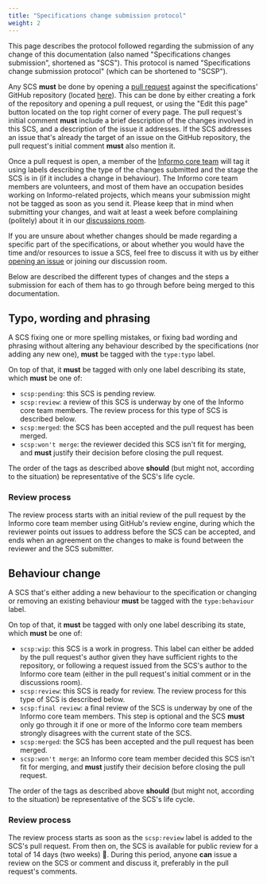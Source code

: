 ```yaml
---
title: "Specifications change submission protocol"
weight: 2
---
```


This page describes the protocol followed regarding the submission of any change of this documentation (also named "Specifications changes submission", shortened as "SCS"). This protocol is named "Specifications change submission protocol" (which can be shortened to "SCSP").

Any SCS **must** be done by opening a [pull request](https://help.github.com/articles/about-pull-requests/) against the specifications' GitHub repository (located [here](https://github.com/Informo/specs)). This can be done by either creating a fork of the repository and opening a pull request, or using the "Edit this page" button located on the top right corner of every page. The pull request's initial comment **must** include a brief description of the changes involved in this SCS, and a description of the issue it addresses. If the SCS addresses an issue that's already the target of an issue on the GitHub repository, the pull request's initial comment **must** also mention it.

Once a pull request is open, a member of the [Informo core team](/informo/informo-core-team) will tag it using labels describing the type of the changes submitted and the stage the SCS is in (if it includes a change in behaviour). The Informo core team members are volunteers, and most of them have an occupation besides working on Informo-related projects, which means your submission might not be tagged as soon as you send it. Please keep that in mind when submitting your changes, and wait at least a week before complaining (politely) about it in our [discussions room](https://matrix.to/#/#discuss:weu.informo.network).

If you are unsure about whether changes should be made regarding a specific part of the specifications, or about whether you would have the time and/or resources to issue a SCS, feel free to discuss it with us by either [opening an issue](https://github.com/Informo/specs/issues/new) or joining our discussion room.

Below are described the different types of changes and the steps a submission for each of them has to go through before being merged to this documentation.

## Typo, wording and phrasing

A SCS fixing one or more spelling mistakes, or fixing bad wording and phrasing without altering any behaviour described by the specifications (nor adding any new one), **must** be tagged with the `type:typo` label.

On top of that, it **must** be tagged with only one label describing its state, which **must** be one of:

* `scsp:pending`: this SCS is pending review.
* `scsp:review`: a review of this SCS is underway by one of the Informo core team members. The review process for this type of SCS is described below.
* `scsp:merged`: the SCS has been accepted and the pull request has been merged.
* `scsp:won't merge`: the reviewer decided this SCS isn't fit for merging, and **must** justify their decision before closing the pull request.

The order of the tags as described above **should** (but might not, according to the situation) be representative of the SCS's life cycle.

### Review process

The review process starts with an initial review of the pull request by the Informo core team member using GitHub's review engine, during which the reviewer points out issues to address before the SCS can be accepted, and ends when an agreement on the changes to make is found between the reviewer and the SCS submitter.

## Behaviour change

A SCS that's either adding a new behaviour to the specification or changing or removing an existing behaviour **must** be tagged with the `type:behaviour` label.

On top of that, it **must** be tagged with only one label describing its state, which **must** be one of:

* `scsp:wip`: this SCS is a work in progress. This label can either be added by the pull request's author given they have sufficient rights to the repository, or following a request issued from the SCS's author to the Informo core team (either in the pull request's initial comment or in the discussions room).
* `scsp:review`: this SCS is ready for review. The review process for this type of SCS is described below.
* `scsp:final review`: a final review of the SCS is underway by one of the Informo core team members. This step is optional and the SCS **must** only go through it if one or more of the Informo core team members strongly disagrees with the current state of the SCS.
* `scsp:merged`: the SCS has been accepted and the pull request has been merged.
* `scsp:won't merge`: an Informo core team member decided this SCS isn't fit for merging, and **must** justify their decision before closing the pull request.

The order of the tags as described above **should** (but might not, according to the situation) be representative of the SCS's life cycle.

### Review process

The review process starts as soon as the `scsp:review` label is added to the SCS's pull request. From then on, the SCS is available for public review for a total of 14 days (two weeks) 👀. During this period, anyone **can** issue a review on the SCS or comment and discuss it, preferably in the pull request's comments.
